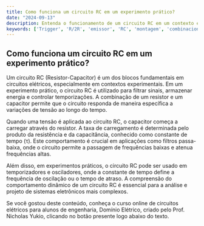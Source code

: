 ```yaml
---
title: Como funciona um circuito RC em um experimento prático?
date: "2024-09-13"
description: Entenda o funcionamento de um circuito RC em um contexto experimental e sua importância em circuitos elétricos.
keywords: ['Trigger', 'R/2R', 'emissor', 'RC', 'montagem', 'combinacional', 'Alto']
---
```


## Como funciona um circuito RC em um experimento prático?

Um circuito RC (Resistor-Capacitor) é um dos blocos fundamentais em circuitos elétricos, especialmente em contextos experimentais. Em um experimento prático, o circuito RC é utilizado para filtrar sinais, armazenar energia e controlar temporizações. A combinação de um resistor e um capacitor permite que o circuito responda de maneira específica a variações de tensão ao longo do tempo.

Quando uma tensão é aplicada ao circuito RC, o capacitor começa a carregar através do resistor. A taxa de carregamento é determinada pelo produto da resistência e da capacitância, conhecido como constante de tempo (τ). Este comportamento é crucial em aplicações como filtros passa-baixa, onde o circuito permite a passagem de frequências baixas e atenua frequências altas.

Além disso, em experimentos práticos, o circuito RC pode ser usado em temporizadores e osciladores, onde a constante de tempo define a frequência de oscilação ou o tempo de atraso. A compreensão do comportamento dinâmico de um circuito RC é essencial para a análise e projeto de sistemas eletrônicos mais complexos.

Se você gostou deste conteúdo, conheça o curso online de circuitos elétricos para alunos de engenharia, Domínio Elétrico, criado pelo Prof. Nicholas Yukio, clicando no botão presente logo abaixo do texto.